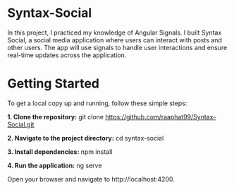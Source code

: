 # Syntax-Social
In this project, I practiced my knowledge of Angular Signals. I built Syntax Social, a social media application where users can interact with posts and other users. The app will use signals to handle user interactions and ensure real-time updates across the application.

# Getting Started
To get a local copy up and running, follow these simple steps:

**1. Clone the repository:**
git clone https://github.com/raaphat99/Syntax-Social.git

**2. Navigate to the project directory:**
cd syntax-social

**3. Install dependencies:**
npm install

**4. Run the application:**
ng serve

Open your browser and navigate to http://localhost:4200.
